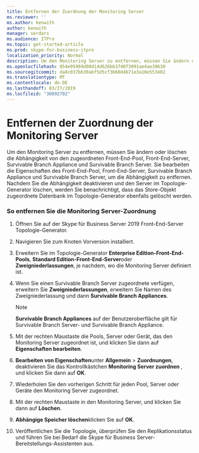 ```yaml
---
title: Entfernen der Zuordnung der Monitoring Server
ms.reviewer: ''
ms.author: kenwith
author: kenwith
manager: serdars
ms.audience: ITPro
ms.topic: get-started-article
ms.prod: skype-for-business-itpro
localization_priority: Normal
description: Um den Monitoring Server zu entfernen, müssen Sie ändern oder löschen die Abhängigkeit von der neu zugeordnete Front-End-Pool Front-End-Server, Survivable Branch Appliance und Survivable Branch Server. Sie bearbeiten die Eigenschaften des Front-End-Pools, Front-End-Server, Survivable Branch Appliance und Survivable Branch Server, um die Abhängigkeit zu entfernen. Nachdem Sie die Abhängigkeit deaktivieren und den Server im Topologie-Generator löschen, werden Sie benachrichtigt, dass das Store-Objekt zugeordnete Datenbank im Topologie-Generator ebenfalls gelöscht werden.
ms.openlocfilehash: 854e95969d08d14d626bb374073091ae4ae39630
ms.sourcegitcommit: da8c037bb30abf5d5cf3b60d4b71e3a10e553402
ms.translationtype: MT
ms.contentlocale: de-DE
ms.lasthandoff: 03/27/2019
ms.locfileid: "30892702"
---
```

# <a name="remove-the-monitoring-server-association"></a>Entfernen der Zuordnung der Monitoring Server

Um den Monitoring Server zu entfernen, müssen Sie ändern oder löschen die Abhängigkeit von den zugeordneten Front-End-Pool, Front-End-Server, Survivable Branch Appliance und Survivable Branch Server. Sie bearbeiten die Eigenschaften des Front-End-Pool, Front-End-Server, Survivable Branch Appliance und Survivable Branch Server, um die Abhängigkeit zu entfernen. Nachdem Sie die Abhängigkeit deaktivieren und den Server im Topologie-Generator löschen, werden Sie benachrichtigt, dass das Store-Objekt zugeordnete Datenbank im Topologie-Generator ebenfalls gelöscht werden.
  
### <a name="to-remove-the-monitoring-server-association"></a>So entfernen Sie die Monitoring Server-Zuordnung

1. Öffnen Sie auf der Skype für Business Server 2019 Front-End-Server Topologie-Generator.
    
2. Navigieren Sie zum Knoten Vorversion installiert.
    
3. Erweitern Sie im Topologie-Generator **Enterprise Edition-Front-End-Pools**, **Standard Edition-Front-End-Server**oder **Zweigniederlassungen**, je nachdem, wo die Monitoring Server definiert ist.
    
4. Wenn Sie einen Survivable Branch Server zugeordnete verfügen, erweitern Sie **Zweigniederlassungen**, erweitern Sie Namen des Zweigniederlassung und dann **Survivable Branch Appliances**.
    
    > [!NOTE]
    > **Survivable Branch Appliances** auf der Benutzeroberfläche gilt für Survivable Branch Server- und Survivable Branch Appliance. 
  
5. Mit der rechten Maustaste die Pools, Server oder Gerät, das den Monitoring Server zugeordnet ist, und klicken Sie dann auf **Eigenschaften bearbeiten**.
    
6. **Bearbeiten von Eigenschaften**unter **Allgemein** > **Zuordnungen**, deaktivieren Sie das Kontrollkästchen **Monitoring Server zuordnen** , und klicken Sie dann auf **OK**.
    
7. Wiederholen Sie den vorherigen Schritt für jeden Pool, Server oder Geräte den Monitoring Server zugeordnet.
    
8. Mit der rechten Maustaste in den Monitoring Server, und klicken Sie dann auf **Löschen**. 
    
9. **Abhängige Speicher löschen**klicken Sie auf **OK**.
    
10. Veröffentlichen Sie die Topologie, überprüfen Sie den Replikationsstatus und führen Sie bei Bedarf die Skype für Business Server-Bereitstellungs-Assistenten aus. 
    

